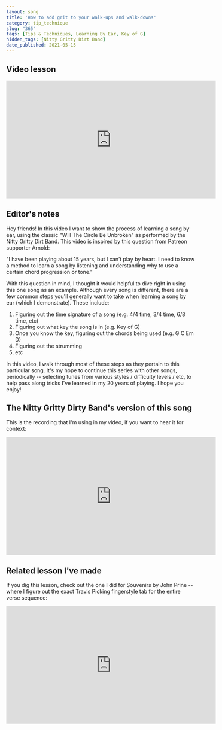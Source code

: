 ```yaml
---
layout: song
title: 'How to add grit to your walk-ups and walk-downs'
category: tip_technique
slug: "365"
tags: [Tips & Techniques, Learning By Ear, Key of G]
hidden_tags: [Nitty Gritty Dirt Band]
date_published: 2021-05-15
---
```


<!-- pdf_version: v2
pdf_numpages: 3
patreon_lesson_available: true
patreon_lesson_url: https://www.patreon.com/posts/50455320
pdf_for_sale: https://gum.co/jLmfB -->



## Video lesson

<iframe width="560" height="315" src="https://www.youtube.com/embed/MxvXa9yEgs8" frameborder="0" allow="accelerometer; autoplay; encrypted-media; gyroscope; picture-in-picture" allowfullscreen></iframe>

## Editor's notes

Hey friends! In this video I want to show the process of learning a song by ear, using the classic "Will The Circle Be Unbroken" as performed by the Nitty Gritty Dirt Band. This video is inspired by this question from Patreon supporter Arnold:

"I have been playing about 15 years, but I can’t play by heart. I need to know a method to learn a song by listening and understanding why to use a certain chord progression or tone."

With this question in mind, I thought it would helpful to dive right in using this one song as an example. Although every song is different, there are a few common steps you'll generally want to take when learning a song by ear (which I demonstrate). These include:

1. Figuring out the time signature of a song (e.g. 4/4 time, 3/4 time, 6/8 time, etc)
2. Figuring out what key the song is in (e.g. Key of G)
3. Once you know the key, figuring out the chords being used (e.g. G C Em D)
4. Figuring out the strumming
5. etc

In this video, I walk through most of these steps as they pertain to this particular song. It's my hope to continue this series with other songs, periodically -- selecting tunes from various styles / difficulty levels / etc, to help pass along tricks I've learned in my 20 years of playing. I hope you enjoy!

## The Nitty Gritty Dirty Band's version of this song

This is the recording that I'm using in my video, if you want to hear it for context:

<iframe width="560" height="315" src="https://www.youtube.com/embed/Ao4GEtMkKmg" frameborder="0" allow="accelerometer; autoplay; encrypted-media; gyroscope; picture-in-picture" allowfullscreen></iframe>

## Related lesson I've made

If you dig this lesson, check out the one I did for Souvenirs by John Prine -- where I figure out the exact Travis Picking fingerstyle tab for the entire verse sequence:

<iframe width="560" height="315" src="https://www.youtube.com/embed/dEOZ0WHnrrM" frameborder="0" allow="accelerometer; autoplay; encrypted-media; gyroscope; picture-in-picture" allowfullscreen></iframe>
